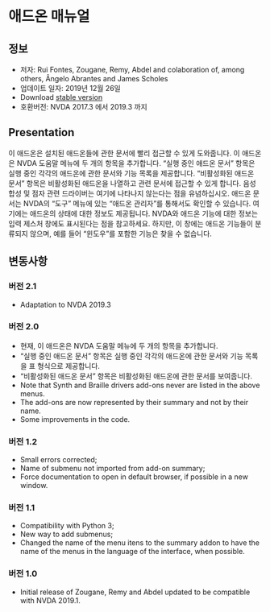 # 애드온 매뉴얼 #

## 정보 ##
* 저자: Rui Fontes, Zougane, Remy, Abdel and colaboration of, among others, Ângelo Abrantes and James Scholes
* 업데이트 일자: 2019년 12월 26일
* Download [stable version][1]
* 호환버전: NVDA 2017.3 에서 2019.3 까지

## Presentation ##
이 애드온은 설치된 애드온들에 관한 문서에 빨리 접근할 수 있게 도와줍니다.
이 애드온은 NVDA 도움말 메뉴에 두 개의 항목을 추가합니다.
“실행 중인 애드온 문서” 항목은 실행 중인 각각의 애드온에 관한 문서와 기능 목록을 제공합니다.
“비활성화된 애드온 문서” 항목은 비활성화된 애드온을 나열하고 관련 문서에 접근할 수 있게 합니다. 음성합성 및 점자 관련 드라이버는 여기에 나타나지 않는다는 점을 유념하십시오.
애드온 문서는 NVDA의 “도구” 메뉴에 있는 “애드온 관리자”를 통해서도 확인할 수 있습니다. 여기에는 애드온의 상태에 대한 정보도 제공됩니다.
NVDA와 애드온 기능에 대한 정보는 입력 제스처 창에도 표시된다는 점을 참고하세요. 하지만, 이 창에는 애드온 기능들이 분류되지 않으며, 예를 들어 “윈도우”를 포함한 기능은 찾을 수 없습니다.

## 변동사항 ##

### 버전 2.1 ###
* Adaptation to NVDA 2019.3

### 버전 2.0 ###
* 현재, 이 애드온은 NVDA 도움말 메뉴에 두 개의 항목을 추가합니다.
* “실행 중인 애드온 문서” 항목은 실행 중인 각각의 애드온에 관한 문서와 기능 목록을 표 형식으로 제공합니다.
* “비활성화된 애드온 문서” 항목은 비활성화된 애드온에 관한 문서를 보여줍니다.
* Note that Synth and Braille drivers add-ons never are listed in the above menus.
* The add-ons are now represented by their summary and not by their name.
* Some improvements in the code.

### 버전 1.2 ###
* Small errors corrected;
* Name of submenu not imported from add-on summary;
* Force documentation to open in default browser, if possible in a new window.

### 버전 1.1 ###
* Compatibility with Python 3;
* New way to add submenus;
* Changed the name of the menu itens to the summary addon to have the name of the menus in the language of the interface, when possible.

### 버전 1.0 ###
* Initial release of Zougane, Remy and Abdel updated to be compatible with NVDA 2019.1.

[1]: https://github.com/ruifontes/addonsHelp/releases/download/2.1/addonsHelp-2.1.nvda-addon
